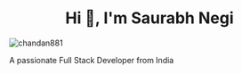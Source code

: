 <h1 align="center">Hi 👋, I'm Saurabh Negi</h1>

<p align="left"> <img src="https://komarev.com/ghpvc/?username=saurabhnegi35&label=Profile%20views&color=0e75b6&style=flat" alt="chandan881" /> </p
<h3 align="center">A passionate Full Stack Developer from India</h3>
<!-- - 🔭 I’m currently working on [E-Commerce Website](https://github.com/saurabhnegi35/Ecommerce_Web_App_React)

- 🌱 I’m currently learning **React**

- 👯 I’m looking to collaborate on [E-Commerce Website](https://github.com/saurabhnegi35/Ecommerce_Web_App_React) -->

- 👨‍💻 All of my projects are available at [Github](https://github.com/saurabhnegi35/)

- 💬 Ask me about **Web Development**

- 📫 How to reach me **LinkedIn**

## 📞 Connect with me

[<img src="https://img.shields.io/badge/LinkedIn-0077B5?style=for-the-badge&logo=linkedin&logoColor=white" />](https://www.linkedin.com/in/saurabhnegi35)
[<img src="https://img.shields.io/badge/Gmail-D14836?style=for-the-badge&logo=gmail&logoColor=white" />](mailto:reachsaurabhnegi@gmail.com)
[<img src="https://img.shields.io/badge/GitHub-100000?style=for-the-badge&logo=github&logoColor=white" />](https://github.com/saurabhnegi35)

## 🛠️ Languages and Tool
<div>
  <h3 align="left">Programming Languages:</h3>
  <img src="https://upload.wikimedia.org/wikipedia/commons/6/6a/JavaScript-logo.png" alt=Javascript" width="60" height="60"> &nbsp &nbsp &nbsp &nbsp 
  <img src="https://upload.wikimedia.org/wikipedia/commons/4/4c/Typescript_logo_2020.svg" alt="Typescript" width="60" height="60" > &nbsp &nbsp &nbsp &nbsp
  <img src="https://upload.wikimedia.org/wikipedia/ml/2/2e/Java_Logo.svg" alt="Java" width="60" height="60" >
</div>

<div>
  <h3 align="left">FrontEnd Development:</h3>
  <img src="https://upload.wikimedia.org/wikipedia/commons/6/61/HTML5_logo_and_wordmark.svg" alt="HTML5" width="60" height="60"/> &nbsp &nbsp &nbsp &nbsp
  <img src="https://upload.wikimedia.org/wikipedia/commons/d/d5/CSS3_logo_and_wordmark.svg" alt="CSS3" width="60" height="60"/>  &nbsp &nbsp &nbsp &nbsp
  <img src="https://upload.wikimedia.org/wikipedia/commons/a/a7/React-icon.svg" alt="React" width="60" height="60"/> &nbsp &nbsp &nbsp &nbsp
  <img src="https://upload.wikimedia.org/wikipedia/commons/9/96/Sass_Logo_Color.svg" alt="SASS" width="60" height="60"/> &nbsp &nbsp &nbsp &nbsp
  <img src="https://upload.wikimedia.org/wikipedia/commons/b/b2/Bootstrap_logo.svg" alt="Bootstrap" width="60" height="60"/>  &nbsp &nbsp &nbsp &nbsp
  <img src="https://upload.wikimedia.org/wikipedia/commons/d/dc/Logo_material_design.svg" alt="Material-UI" width="60" height="60"/> 
</div>

<div>
  <h3 align="left">Backend Development:</h3>
  <img src="https://upload.wikimedia.org/wikipedia/commons/d/d9/Node.js_logo.svg" alt="NodeJS" width="60" height="60"/> &nbsp &nbsp &nbsp &nbsp
  <img src="https://www.vectorlogo.zone/logos/expressjs/expressjs-ar21.svg" alt="Express" width="100" height="60"/>
</div>

<div>
  <h3 align="left">Database:</h3>
   <img src="https://upload.wikimedia.org/wikipedia/commons/9/93/MongoDB_Logo.svg" width="100" height="60"/> &nbsp &nbsp &nbsp &nbsp  
   <img src="https://www.vectorlogo.zone/logos/mysql/mysql-official.svg" alt="mysql" width="60" height="60"/>
  
</div>

<div>
  <h3 align="left">Backend as a Service(BaaS):</h3>
  <img src="https://www.vectorlogo.zone/logos/firebase/firebase-icon.svg" alt="firebase" width="100" height="60"/> 
</div>

<div>
  <h3 align="left">Miscellaneous:</h3>
  <img src="https://www.vectorlogo.zone/logos/git-scm/git-scm-icon.svg" alt="git" width="60" height="60"/> &nbsp &nbsp &nbsp &nbsp 
  <img src="https://upload.wikimedia.org/wikipedia/commons/3/35/Tux.svg" alt="linux" width="60" height="60"/> &nbsp &nbsp &nbsp &nbsp
  <img src="https://upload.wikimedia.org/wikipedia/commons/9/93/Amazon_Web_Services_Logo.svg" alt="AWS" width="60" height="60"/>
</div>

## 📊 GitHub Stats

<p align="left">


[![GitHub Langs](https://github-readme-stats.vercel.app/api/top-langs/?username=saurabhnegi35&theme=radical&hide_border=true&layout=compact)](https://github.com/saurabhnegi35/github-readme-stats)
<br />



[![trophy](https://github-profile-trophy.vercel.app/?username=saurabhnegi35&theme=radical)](https://github.com/saurabhnegi35)
<br />
<br />
[![GitHub Streak](https://github-readme-streak-stats.herokuapp.com?user=saurabhnegi35&theme=radical&hide_border=true&date_format=M%20j%5B%2C%20Y%5D)](https://git.io/streak-stats)
<br />

 ![GitHub Stats](https://github-readme-stats.vercel.app/api?username=saurabhnegi35&theme=radical&show_icons=true&hide_border=true)
<br />


